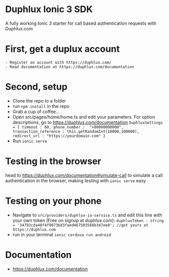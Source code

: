 # Duphlux Ionic 3 SDK

A fully working Ionic 3 starter for call based authentication requests with Duphlux.com

# First, get a duplux account
    - Register an account with https://duphlux.com/
    - Read documentation at https://duphlux.com/documentation

# Second, setup

  - Clone the repo to a folder
  - run `npm install` in the repo
  - Grab a cup of coffee...
  - Open src/pages/home/home.ts and edit your parameters. For option descriptions, go to https://duphlux.com/documentation
  `
DuphluxSettings = {
    timeout : 60,
    phone_number :  "+00000000000",
    transaction_reference : this.getRandomInt(10000,100000),
    redirect_url : "https://yourdomain.com"
  }
`
  - Run `ionic serve`

# Testing in the browser
head to https://duphlux.com/documentation#simulate-call to simulate a call authentication in the browser, making testing with `ionic serve` easy

# Testing on your phone
- Navigate to `src/providers/duphlox-io-service.ts` and edit this line with your own token (Free on signup at duphlux.com):
`duphluxToken : string = '34792cda48f4f90736d3faed467503568b347ee0'; //get yours at https://duphlux.com`
- run in your terminal `ionic cordova run android`

# Documentation
  - https://duphlux.com/documentation
